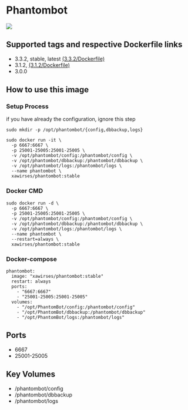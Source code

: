 # Phantombot

[![](https://images.microbadger.com/badges/version/xawirses/phantombot.svg)](https://microbadger.com/images/xawirses/phantombot "Get your own version badge on microbadger.com")

## Supported tags and respective Dockerfile links
- 3.3.2, stable, latest [(3.3.2/Dockerfile)](https://github.com/Xawirses/PhantomBot/blob/3.3.2/Dockerfile)
- 3.1.2, [(3.1.2/Dockerfile)](https://github.com/Xawirses/PhantomBot/blob/3.1.2/Dockerfile)
- 3.0.0

## How to use this image
### Setup Process
if you have already the configuration, ignore this step
```
sudo mkdir -p /opt/phantombot/{config,dbbackup,logs}

sudo docker run -it \
  -p 6667:6667 \
  -p 25001-25005:25001-25005 \
  -v /opt/phantombot/config:/phantombot/config \
  -v /opt/phantombot/dbbackup:/phantombot/dbbackup \
  -v /opt/phantombot/logs:/phantombot/logs \
  --name phantombot \
  xawirses/phantombot:stable
```
### Docker CMD
```
sudo docker run -d \
  -p 6667:6667 \
  -p 25001-25005:25001-25005 \
  -v /opt/phantombot/config:/phantombot/config \
  -v /opt/phantombot/dbbackup:/phantombot/dbbackup \
  -v /opt/phantombot/logs:/phantombot/logs \
  --name phantombot \
  --restart=always \
  xawirses/phantombot:stable
```
### Docker-compose
```
phantombot:
  image: "xawirses/phantombot:stable"
  restart: always
  ports:
    - "6667:6667"
    - "25001-25005:25001-25005"
  volumes:
    - "/opt/PhantomBot/config:/phantombot/config"
    - "/opt/PhantomBot/dbbackup:/phantombot/dbbackup"
    - "/opt/PhantomBot/logs:/phantombot/logs"
```
## Ports
* 6667
* 25001-25005

## Key Volumes
* /phantombot/config
* /phantombot/dbbackup
* /phantombot/logs

